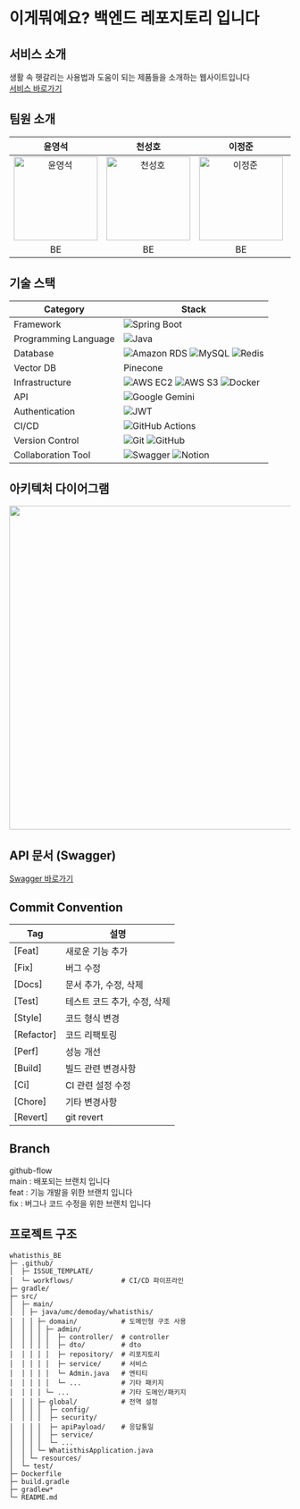 # 이게뭐예요? 백엔드 레포지토리 입니다

## 서비스 소개
생활 속 헷갈리는 사용법과 도움이 되는 제품들을 소개하는 웹사이트입니다 <br>
[서비스 바로가기]([https://api.whatisthis.co.kr/swagger-ui/index.html](https://whatisthis-fe.vercel.app/))

## 팀원 소개
| 윤영석 | 천성호 | 이정준 | 남성현 |
|:------:|:------:|:------:|:------:|
| [<img src="https://avatars.githubusercontent.com/u/149371593?v=4" alt="윤영석" width="150">](https://github.com/noonbbara) | [<img src="https://avatars.githubusercontent.com/u/70241022?v=4" alt="천성호" width="150">](https://github.com/c5ln)| [<img src="https://avatars.githubusercontent.com/u/202734335?v=4" alt="이정준" width="150">](https://github.com/ljj5616) | [<img src="https://avatars.githubusercontent.com/u/179928955?v=4" alt="남성" width="150">](https://github.com/nsh0919) |
| BE | BE | BE | BE |

## 기술 스택
| Category             | Stack                                                                                                                                                                                                                                                                       |
| -------------------- | ------------------------------------------------------------------------------------------------------------------------------------------------------------------------------------------------------------------------------------------------------------------------- |
| Framework            | ![Spring Boot](https://img.shields.io/badge/Spring%20Boot-6DB33F?style=for-the-badge&logo=springboot&logoColor=white)
| Programming Language | ![Java](https://img.shields.io/badge/Java%2017-007396?style=for-the-badge&logo=java&logoColor=white) |
| Database   | ![Amazon RDS](https://img.shields.io/badge/Amazon%20RDS-527FFF?style=for-the-badge&logo=amazonrds&logoColor=white) ![MySQL](https://img.shields.io/badge/MySQL-4479A1?style=for-the-badge&logo=mysql&logoColor=white) ![Redis](https://img.shields.io/badge/redis-%23DD0031.svg?style=for-the-badge&logo=redis&logoColor=white)
| Vector DB       | Pinecone |
| Infrastructure       | ![AWS EC2](https://img.shields.io/badge/AWS%20EC2-FF9900?style=for-the-badge&logo=amazonec2&logoColor=white) ![AWS S3](https://img.shields.io/badge/AWS%20S3-569A31?style=for-the-badge&logo=amazons3&logoColor=white) ![Docker](https://img.shields.io/badge/Docker-2496ED?style=for-the-badge&logo=docker&logoColor=white) |
| API   | ![Google Gemini](https://img.shields.io/badge/google%20gemini-8E75B2?style=for-the-badge&logo=google%20gemini&logoColor=white)
| Authentication       | ![JWT](https://img.shields.io/badge/JWT-000000?style=for-the-badge&logo=jsonwebtokens&logoColor=white) |
| CI/CD                | ![GitHub Actions](https://img.shields.io/badge/GitHub%20Actions-2088FF?style=for-the-badge&logo=githubactions&logoColor=white) |
| Version Control      | ![Git](https://img.shields.io/badge/Git-F05032?style=for-the-badge&logo=git&logoColor=white) ![GitHub](https://img.shields.io/badge/GitHub-181717?style=for-the-badge&logo=github&logoColor=white) |
| Collaboration Tool     | ![Swagger](https://img.shields.io/badge/-Swagger-%23Clojure?style=for-the-badge&logo=swagger&logoColor=white) ![Notion](https://img.shields.io/badge/Notion-%23000000.svg?style=for-the-badge&logo=notion&logoColor=white)|

## 아키텍처 다이어그램
<img src="https://github.com/user-attachments/assets/f1f0d9f6-82af-41e0-831f-8ec0296dd6a0" width="580" />

## API 문서 (Swagger)
[Swagger 바로가기](https://api.whatisthis.co.kr/swagger-ui/index.html)

## Commit Convention
| Tag        | 설명                      |
|------------|---------------------------|
| [Feat]     | 새로운 기능 추가           |
| [Fix]      | 버그 수정                  |
| [Docs]     | 문서 추가, 수정, 삭제      |
| [Test]     | 테스트 코드 추가, 수정, 삭제 |
| [Style]    | 코드 형식 변경             |
| [Refactor] | 코드 리팩토링              |
| [Perf]     | 성능 개선                  |
| [Build]    | 빌드 관련 변경사항         |
| [Ci]       | CI 관련 설정 수정          |
| [Chore]    | 기타 변경사항              |
| [Revert]    | git revert              |

## Branch
github-flow<br>
main : 배포되는 브랜치 입니다<br>
feat : 기능 개발을 위한 브랜치 입니다<br>
fix : 버그나 코드 수정을 위한 브랜치 입니다

## 프로젝트 구조
```
whatisthis_BE
├─ .github/
│  ├─ ISSUE_TEMPLATE/
│  └─ workflows/            # CI/CD 파이프라인
├─ gradle/
├─ src/
│  ├─ main/
│  │ ├─ java/umc/demoday/whatisthis/
│  │ │ ├─ domain/           # 도메인형 구조 사용
│  │ │ │ ├─ admin/
│  │ │ │ │  ├─ controller/  # controller
│  │ │ │ │  ├─ dto/         # dto
│  │ │ │ │  ├─ repository/  # 리포지토리
│  │ │ │ │  ├─ service/     # 서비스
│  │ │ │ │  └─ Admin.java   # 엔티티
│  │ │ │ │  └─ ...          # 기타 패키지
│  │ │ │ └─ ...             # 기타 도메인/패키지
│  │ │ ├─ global/           # 전역 설정
│  │ │ │  ├─ config/
│  │ │ │  ├─ security/
│  │ │ │  ├─ apiPayload/    # 응답통일
│  │ │ │  ├─ service/
│  │ │ │  └─ ...
│  │ │ └─ WhatisthisApplication.java
│  │ └─ resources/
│  └─ test/
├─ Dockerfile
├─ build.gradle
├─ gradlew*
└─ README.md
```

